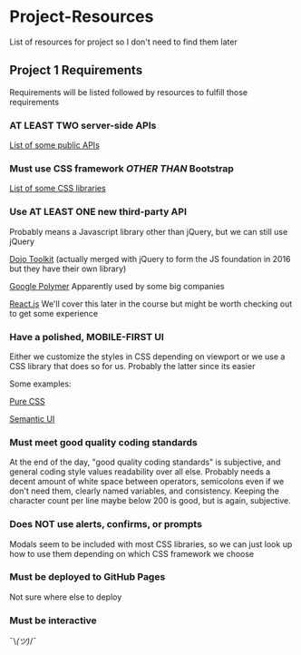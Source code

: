 # Project-Resources
List of resources for project so I don't need to find them later

## Project 1 Requirements

Requirements will be listed followed by resources to fulfill those requirements

### AT LEAST TWO server-side APIs

[List of some public APIs](https://github.com/public-apis/public-apis)

### Must use CSS framework *OTHER THAN* Bootstrap

[List of some CSS libraries](https://github.com/troxler/awesome-css-frameworks)

### Use AT LEAST ONE new third-party API

Probably means a Javascript library other than jQuery, but we can still use jQuery

[Dojo Toolkit](https://dojotoolkit.org/api/) (actually merged with jQuery to form the JS foundation in 2016 but they have their own library)

[Google Polymer](https://www.polymer-project.org/) Apparently used by some big companies

[React.js](https://reactjs.org/) We'll cover this later in the course but might be worth checking out to get some experience

### Have a polished, MOBILE-FIRST UI

Either we customize the styles in CSS depending on viewport or we use a CSS library that does so for us. Probably the latter since its easier

Some examples:

[Pure CSS](https://purecss.io/)

[Semantic UI](https://semantic-ui.com/)

### Must meet good quality coding standards

At the end of the day, "good quality coding standards" is subjective, and general coding style values readability over all else. Probably needs a decent amount of white space between operators, semicolons even if we don't need them, clearly named variables, and consistency. Keeping the character count per line maybe below 200 is good, but is again, subjective.

### Does NOT use alerts, confirms, or prompts

Modals seem to be included with most CSS libraries, so we can just look up how to use them depending on which CSS framework we choose

### Must be deployed to GitHub Pages

Not sure where else to deploy

### Must be interactive

¯\\_(ツ)_/¯
